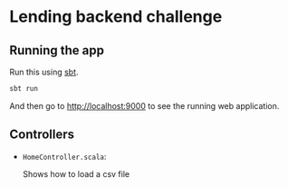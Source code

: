 # Lending backend challenge

## Running the app

Run this using [sbt](http://www.scala-sbt.org/).

```bash
sbt run
```

And then go to <http://localhost:9000> to see the running web application.

## Controllers

- `HomeController.scala`:

  Shows how to load a csv file
